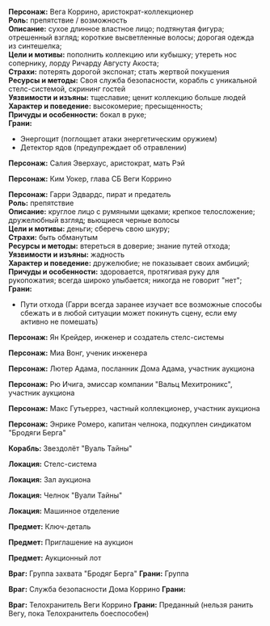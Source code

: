 **Персонаж:** Вега Коррино, аристократ-коллекционер  
**Роль:** препятствие / возможность  
**Описание:** сухое длинное властное лицо; подтянутая фигура; отрешенный взгляд; короткие высветленные волосы; дорогая одежда из синтешелка;  
**Цели и мотивы:** пополнить коллекцию или кубышку; утереть нос сопернику, лорду Ричарду Августу Акоста;  
**Страхи:** потерять дорогой экспонат; стать жертвой покушения  
**Ресурсы и методы:** Своя служба безопасности, корабль с уникальной стелс-системой, скрининг гостей  
**Уязвимости и изъяны:** тщеславие; ценит коллекцию больше людей  
**Характер и поведение:** высокомерие; преcыщенность;  
**Причуды и особенности:** бокал в руке;  
**Грани:**  
- Энергощит (поглощает атаки энергетическим оружием)
- Детектор ядов (предупреждает об отравлении)

**Персонаж:** Салия Эверхаус, аристократ, мать Рэй

**Персонаж:** Ким Уокер, глава СБ Веги Коррино

**Персонаж:** Гарри Эдвардс, пират и предатель  
**Роль:** препятствие  
**Описание:** круглое лицо с румяными щеками; крепкое телосложение; дружелюбный взгляд; вьющиеся черные волосы  
**Цели и мотивы:** деньги; сберечь свою шкуру;  
**Страхи:** быть обманутым  
**Ресурсы и методы:** втереться в доверие; знание путей отхода;  
**Уязвимости и изъяны:** жадность  
**Характер и поведение:** дружелюбие; не показывает своих амбиций;  
**Причуды и особенности:** здоровается, протягивая руку для рукопожатия; всегда широко улыбается; никогда не говорит "нет";  
**Грани:**  
- Пути отхода (Гарри всегда заранее изучает все возможные способы сбежать и в любой ситуации может покинуть сцену, если ему активно не помешать)

**Персонаж:** Ян Крейдер, инженер и создатель стелс-системы

**Персонаж:** Миа Вонг, ученик инженера

**Персонаж:** Лютер Адама, посланник Дома Адама, участник аукциона

**Персонаж:** Рю Ичига, эмиссар компании "Вальц Мехитроникс", участник аукциона

**Персонаж:** Макс Гутьеррез, частный коллекционер, участник аукциона

**Персонаж:** Энрике Ромеро, капитан челнока, подкуплен синдикатом "Бродяги Берга"

**Корабль:** Звездолёт "Вуаль Тайны"

**Локация:** Стелс-система

**Локация:** Зал аукциона

**Локация:** Челнок "Вуали Тайны"

**Локация:** Машинное отделение

**Предмет:** Ключ-деталь

**Предмет:** Приглашение на аукцион

**Предмет:** Аукционный лот

**Враг:** Группа захвата "Бродяг Берга"
**Грани:** Группа

**Враг:** Служба безопасности Дома Коррино
**Грани:** 

**Враг:** Телохранитель Веги Коррино
**Грани:** Преданный (нельзя ранить Вегу, пока Телохранитель боеспособен)
